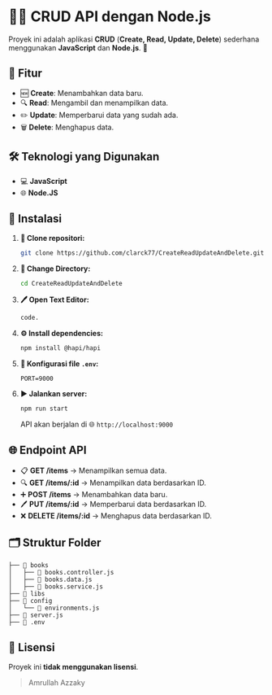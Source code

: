 # 🚀✨ CRUD API dengan Node.js

Proyek ini adalah aplikasi **CRUD** (**Create, Read, Update, Delete**) sederhana menggunakan **JavaScript** dan **Node.js**. 🌟

## 🌟 Fitur
- 🆕 **Create**: Menambahkan data baru.
- 🔍 **Read**: Mengambil dan menampilkan data.
- ✏️ **Update**: Memperbarui data yang sudah ada.
- 🗑️ **Delete**: Menghapus data.

## 🛠️ Teknologi yang Digunakan
- 💻 **JavaScript**
- 🌐 **Node.JS**

## 🚀 Instalasi

1. **📂 Clone repositori:**
   ```bash
   git clone https://github.com/clarck77/CreateReadUpdateAndDelete.git
   ```

2. **📁 Change Directory:**
   ```bash
   cd CreateReadUpdateAndDelete
   ```
3. **🖊️ Open Text Editor:**
   ```bash
   code. 
   ```

4. **⚙️ Install dependencies:**
   ```bash
   npm install @hapi/hapi
   ```

5. **📝 Konfigurasi file `.env`:**
   ```env
   PORT=9000
   ```

6. **▶️ Jalankan server:**
   ```bash
   npm run start
   ```
   API akan berjalan di 🌐 `http://localhost:9000`

## 🌐 Endpoint API

- 📋 **GET /items** → Menampilkan semua data.
- 🔍 **GET /items/:id** → Menampilkan data berdasarkan ID.
- ➕ **POST /items** → Menambahkan data baru.
- 🖊️ **PUT /items/:id** → Memperbarui data berdasarkan ID.
- ❌ **DELETE /items/:id** → Menghapus data berdasarkan ID.

## 🗂️ Struktur Folder
```
├── 📁 books
│   ├── 📄 books.controller.js
│   ├── 📄 books.data.js
│   ├── 📄 books.service.js
├── 📁 libs
├── 📁 config
│   └── 📄 environments.js
├── 📄 server.js
├── 📄 .env
```

## 📜 Lisensi
Proyek ini **tidak menggunakan lisensi**.


> Amrullah Azzaky
